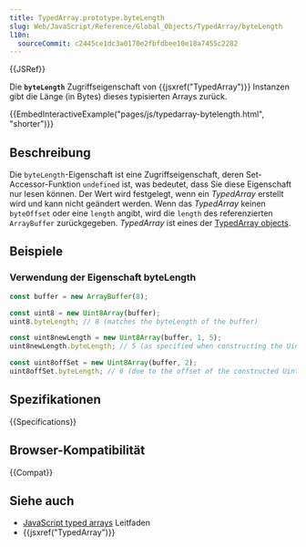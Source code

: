 ```yaml
---
title: TypedArray.prototype.byteLength
slug: Web/JavaScript/Reference/Global_Objects/TypedArray/byteLength
l10n:
  sourceCommit: c2445ce1dc3a0170e2fbfdbee10e18a7455c2282
---
```


{{JSRef}}

Die **`byteLength`** Zugriffseigenschaft von {{jsxref("TypedArray")}} Instanzen gibt die Länge (in Bytes) dieses typisierten Arrays zurück.

{{EmbedInteractiveExample("pages/js/typedarray-bytelength.html", "shorter")}}

## Beschreibung

Die `byteLength`-Eigenschaft ist eine Zugriffseigenschaft, deren Set-Accessor-Funktion `undefined` ist, was bedeutet, dass Sie diese Eigenschaft nur lesen können. Der Wert wird festgelegt, wenn ein _TypedArray_ erstellt wird und kann nicht geändert werden. Wenn das _TypedArray_ keinen `byteOffset` oder eine `length` angibt, wird die `length` des referenzierten `ArrayBuffer` zurückgegeben. _TypedArray_ ist eines der [TypedArray objects](/de/docs/Web/JavaScript/Reference/Global_Objects/TypedArray#typedarray_objects).

## Beispiele

### Verwendung der Eigenschaft byteLength

```js
const buffer = new ArrayBuffer(8);

const uint8 = new Uint8Array(buffer);
uint8.byteLength; // 8 (matches the byteLength of the buffer)

const uint8newLength = new Uint8Array(buffer, 1, 5);
uint8newLength.byteLength; // 5 (as specified when constructing the Uint8Array)

const uint8offSet = new Uint8Array(buffer, 2);
uint8offSet.byteLength; // 6 (due to the offset of the constructed Uint8Array)
```

## Spezifikationen

{{Specifications}}

## Browser-Kompatibilität

{{Compat}}

## Siehe auch

- [JavaScript typed arrays](/de/docs/Web/JavaScript/Guide/Typed_arrays) Leitfaden
- {{jsxref("TypedArray")}}
